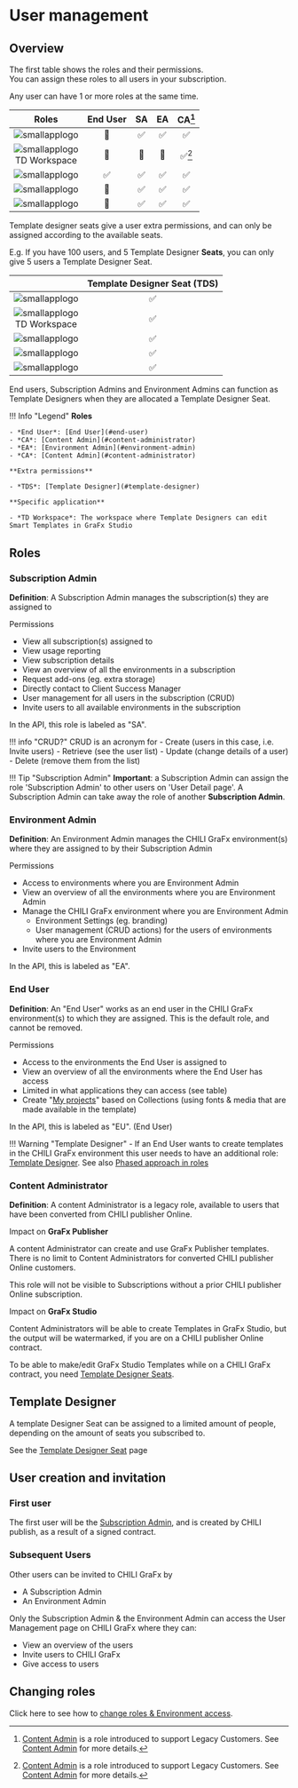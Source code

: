 # User management

## Overview

The first table shows the roles and their permissions.  
You can assign these roles to all users in your subscription.

Any user can have 1 or more roles at the same time.

| Roles | End User | SA | EA | CA[^1] |
|:---:|:---:|:---:|:---:|:---:|
|![smallapplogo](../../../assets/CHILI_publisher_RGB.svg)| 🚫 | ✅ | ✅ | ✅ |
|![smallapplogo](../../../assets/CHILI_LOGOS_OK-09.svg)<br/>TD Workspace| 🚫 | 🚫 | 🚫 | ✅[^1]|
|![smallapplogo](../../../assets/CHILI_LOGOS_OK-09.svg)| ✅ | ✅ | ✅ | ✅ |
|![smallapplogo](../../../assets/CHILI_LOGOS_OK-07.svg)| 🚫 | ✅ | ✅ | ✅ |
|![smallapplogo](../../../assets/CHILI_LOGOS_OK-11.svg)| 🚫 | ✅ | ✅ | ✅ |

Template designer seats give a user extra permissions, and can only be assigned according to the available seats.

E.g. If you have 100 users, and 5 Template Designer **Seats**, you can only give 5 users a Template Designer Seat.

|  | Template Designer Seat (TDS) |
|:---:|:---:|
|![smallapplogo](../../../assets/CHILI_publisher_RGB.svg)| ✅ |
|![smallapplogo](../../../assets/CHILI_LOGOS_OK-09.svg)<br/>TD Workspace| ✅ |
|![smallapplogo](../../../assets/CHILI_LOGOS_OK-09.svg)| ✅ |
|![smallapplogo](../../../assets/CHILI_LOGOS_OK-07.svg)| ✅ |
|![smallapplogo](../../../assets/CHILI_LOGOS_OK-11.svg)| ✅ |

End users, Subscription Admins and Environment Admins can function as Template Designers when they are allocated a Template Designer Seat.

[^1]: [Content Admin](/CHILI-GraFx/users/roles/#content-administrator) is a role introduced to support Legacy Customers. See [Content Admin](/CHILI-GraFx/users/roles/#content-administrator) for more details.

!!! Info "Legend"
	**Roles**

	- *End User*: [End User](#end-user)
	- *CA*: [Content Admin](#content-administrator)
	- *EA*: [Environment Admin](#environment-admin)
	- *CA*: [Content Admin](#content-administrator)

	**Extra permissions**
	
	- *TDS*: [Template Designer](#template-designer)

	**Specific application**

	- *TD Workspace*: The workspace where Template Designers can edit Smart Templates in GraFx Studio
	
## Roles

### Subscription Admin

**Definition**: A Subscription Admin manages the subscription(s) they are assigned to

Permissions

- View all subscription(s) assigned to
- View usage reporting
- View subscription details
- View an overview of all the environments in a subscription
- Request add-ons (eg. extra storage)
- Directly contact to Client Success Manager
- User management for all users in the subscription (CRUD)
- Invite users to all available environments in the subscription

In the API, this role is labeled as "SA".

!!! info "CRUD?"
	CRUD is an acronym for
	- Create (users in this case, i.e. Invite users)
	- Retrieve (see the user list)
	- Update (change details of a user)
	- Delete (remove them from the list)

!!! Tip "Subscription Admin"
	**Important**: a Subscription Admin can assign the role 'Subscription Admin' to other users on 'User Detail page'.
	A Subscription Admin can take away the role of another **Subscription Admin**.

### Environment Admin

**Definition**: An Environment Admin manages the CHILI GraFx environment(s) where they are assigned to by their Subscription Admin

Permissions

- Access to environments where you are Environment Admin
- View an overview of all the environments where you are Environment Admin
- Manage the CHILI GraFx environment where you are Environment Admin
	- Environment Settings (eg. branding)
	- User management (CRUD actions) for the users of environments where you are Environment Admin
- Invite users to the Environment

In the API, this is labeled as "EA".

### End User

**Definition**: An "End User" works as an end user in the CHILI GraFx environment(s) to which they are assigned. This is the default role, and cannot be removed.

Permissions

- Access to the environments the End User is assigned to
- View an overview of all the environments where the End User has access
- Limited in what applications they can access (see table)
- Create "[My projects](../../GraFx-Studio/guides/create-projects/)" based on Collections (using fonts & media that are made available in the template)

In the API, this is labeled as "EU". (End User)

!!! Warning "Template Designer"
	- If an End User wants to create templates in the CHILI GraFx environment this user needs to have an additional role: [Template Designer](#template-designer).
	See also [Phased approach in roles](#overview-of-role-access)

### Content Administrator

**Definition**: A content Administrator is a legacy role, available to users that have been converted from CHILI publisher Online.

Impact on **GraFx Publisher**

A content Administrator can create and use GraFx Publisher templates. There is no  limit to Content Administrators for converted CHILI publisher Online customers.

This role will not be visible to Subscriptions without a prior CHILI publisher Online subscription.

Impact on **GraFx Studio**

Content Administrators will be able to create Templates in GraFx Studio, but the output will be watermarked, if you are on a CHILI publisher Online contract.

To be able to make/edit GraFx Studio Templates while on a CHILI GraFx contract, you need [Template Designer Seats](#template-designer).

## Template Designer

A template Designer Seat can be assigned to a limited amount of people, depending on the amount of seats you subscribed to.

See the [Template Designer Seat](../template-designer/) page

## User creation and invitation

### First user

The first user will be the [Subscription Admin](#subscription-admin), and is created by CHILI publish, as a result of a signed contract.

### Subsequent Users

Other users can be invited to CHILI GraFx by

- A Subscription Admin
- An Environment Admin

Only the Subscription Admin & the Environment Admin can access the User Management page on CHILI GraFx where they can:

- View an overview of the users
- Invite users to CHILI GraFx
- Give access to users

## Changing roles

Click here to see how to [change roles & Environment access](../../guides/role-access-update/).
